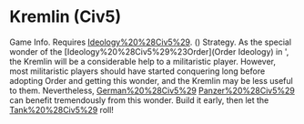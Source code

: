 # Kremlin (Civ5)

Game Info.
Requires [Ideology%20%28Civ5%29](Order). ()
Strategy.
As the special wonder of the [Ideology%20%28Civ5%29%23Order](Order Ideology) in ', the Kremlin will be a considerable help to a militaristic player. However, most militaristic players should have started conquering long before adopting Order and getting this wonder, and the Kremlin may be less useful to them. Nevertheless, [German%20%28Civ5%29](Germany's) [Panzer%20%28Civ5%29](Panzers) can benefit tremendously from this wonder. Build it early, then let the [Tank%20%28Civ5%29](Tanks) roll!